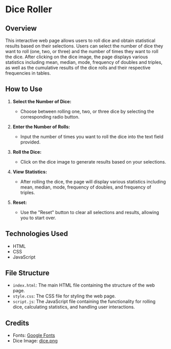 # Dice Roller

## Overview
This interactive web page allows users to roll dice and obtain statistical results based on their selections. Users can select the number of dice they want to roll (one, two, or three) and the number of times they want to roll the dice. After clicking on the dice image, the page displays various statistics including mean, median, mode, frequency of doubles and triples, as well as the cumulative results of the dice rolls and their respective frequencies in tables.

## How to Use
1. **Select the Number of Dice:**
   - Choose between rolling one, two, or three dice by selecting the corresponding radio button.
   
2. **Enter the Number of Rolls:**
   - Input the number of times you want to roll the dice into the text field provided.
   
3. **Roll the Dice:**
   - Click on the dice image to generate results based on your selections.
   
4. **View Statistics:**
   - After rolling the dice, the page will display various statistics including mean, median, mode, frequency of doubles, and frequency of triples.
   
5. **Reset:**
   - Use the "Reset" button to clear all selections and results, allowing you to start over.

## Technologies Used
- HTML
- CSS
- JavaScript

## File Structure
- `index.html`: The main HTML file containing the structure of the web page.
- `style.css`: The CSS file for styling the web page.
- `script.js`: The JavaScript file containing the functionality for rolling dice, calculating statistics, and handling user interactions.

## Credits
- Fonts: [Google Fonts](https://fonts.google.com/)
- Dice Image: [dice.png](dice.png)

